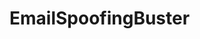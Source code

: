 # EmailSpoofingBuster

<img href='https://github.com/L101111/Spoofed-Email-Detector/blob/main/screen.png' width='600px'/>
